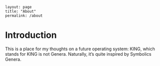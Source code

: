 ```
layout: page
title: "About"
permalink: /about
```
# Introduction

This is a place for my thoughts on a future operating system: KING, which stands for KING is not Genera. Naturally, it&rsquo;s quite inspired by Symbolics Genera.

